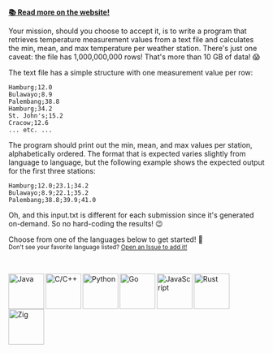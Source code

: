 **[📚 Read more on the website!](https://1brc.dev/)**

Your mission, should you choose to accept it, is to write a program that retrieves temperature measurement values from a text file and calculates the min, mean, and max temperature per weather station. There's just one caveat: the file has 1,000,000,000 rows! That's more than 10 GB of data! 😱

The text file has a simple structure with one measurement value per row:

```
Hamburg;12.0
Bulawayo;8.9
Palembang;38.8
Hamburg;34.2
St. John's;15.2
Cracow;12.6
... etc. ...
```

The program should print out the min, mean, and max values per station, alphabetically ordered. The format that is expected varies slightly from language to language, but the following example shows the expected output for the first three stations:

```
Hamburg;12.0;23.1;34.2
Bulawayo;8.9;22.1;35.2
Palembang;38.8;39.9;41.0
```

Oh, and this input.txt is different for each submission since it's generated on-demand. So no hard-coding the results! 😉

Choose from one of the languages below to get started! 🚀 \
<sub>Don't see your favorite language listed? [Open an Issue to add it!](https://github.com/1brc/.github/issues/new)</sub>

<br>

[<img alt="Java" align=left width=70 src="https://github.com/1brc/.github/assets/61068799/39e7de04-c477-4a5b-bb0e-fab53a7f1816">](https://github.com/gunnarmorling/1brc#submitting)
[<img alt="C/C++" align=left width=70 src="https://github.com/1brc/.github/assets/61068799/97c94407-42f1-4993-8fbd-012292db653f">](https://github.com/dannyvankooten/1brc#submitting)
[<img alt="Python" align=left width=70 src="https://github.com/1brc/.github/assets/61068799/be0e2114-8148-4101-8892-f3f0aa44129d">](https://github.com/ifnesi/1brc#submitting)
[<img alt="Go" align=left width=70 src="https://github.com/1brc/.github/assets/61068799/c25e8a0a-95ed-451a-ba4a-2f1f7ba53d22">](https://github.com/AlexanderYastrebov/1brc#submitting)
[<img alt="JavaScript" align=left width=70 src="https://github.com/1brc/.github/assets/61068799/08623640-bf9f-43b4-a77e-24ecaca1d111">](https://github.com/Edgar-P-yan/1brc-nodejs-bun#submitting)
[<img alt="Rust" align=left width=70 src="https://github.com/1brc/.github/assets/61068799/d3db61f7-abab-4d51-a39b-3561d6743bef">](https://github.com/tumdum/1brc#submitting)
[<img alt="Zig" align=left width=70 src="https://github.com/1brc/.github/assets/61068799/6a3e7ee5-25e7-4e50-86bf-4ba0ab68d7df">](https://github.com/candrewlee14/1brc-zig#submitting)
